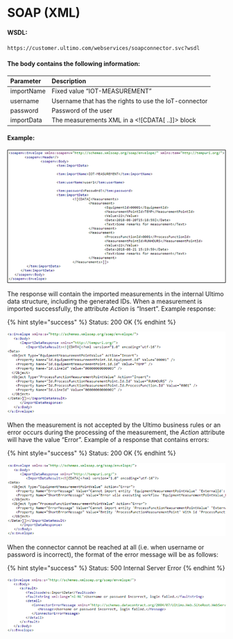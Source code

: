 # SOAP \(XML\)

#### WSDL:

`https://customer.ultimo.com/webservices/soapconnector.svc?wsdl`

#### The body contains the following information:

| Parameter | Description |
| :--- | :--- |
| importName | Fixed value “IOT-MEASUREMENT” |
| username | Username that has the rights to use the IoT-connector |
| password | Password of the user |
| importData | The measurements XML in a &lt;!\[CDATA\[ ..\]\]&gt; block |

#### Example:

![](../../.gitbook/assets/16%20%281%29.png)

The response will contain the imported measurements in the internal Ultimo data structure, including the generated IDs. When a measurement is imported successfully, the attribute _Action_ is “Insert”. Example response:

{% hint style="success" %}
Status: 200 OK
{% endhint %}

![](../../.gitbook/assets/17%20%281%29.png)

When the measurement is not accepted by the Ultimo business rules or an error occurs during the processing of the measurement, the _Action_ attribute will have the value “Error”. Example of a response that contains errors:

{% hint style="success" %}
Status: 200 OK
{% endhint %}

![](../../.gitbook/assets/18.png)

When the connector cannot be reached at all \(i.e. when username or password is incorrect\), the format of the error message will be as follows:

{% hint style="success" %}
Status: 500 Internal Server Error
{% endhint %}

![](../../.gitbook/assets/19.png)



